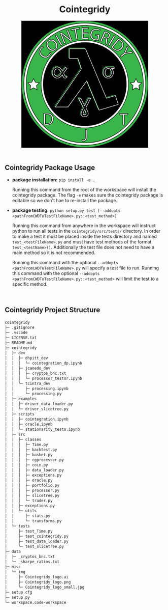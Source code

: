 
<h1 align="center">Cointegridy</h1>

<div align="center">
    <img width="400" src="./misc/img/Cointegridy_logo.png" alt="Insert Epic Logo">
</div>

<br />

Cointegridy Package Usage
-------------------------

 * **package installation:** `pip install -e .`
   
   Running this command from the root of the workspace will install the cointegridy package. The flag `-e` makes sure the cointegridy package is editable so we don't hae to re-install the package.

* **package testing:** `python setup.py test [--addopts <pathFromCWDToTestFileName>.py::<test_method>]`

    Running this command from anywhere in the workspace will instruct python to run all tests in the `cointegridy/src/tests/` directory. In order to make a test it must be placed inside the tests directory and named `test_<testFileName>.py` and must have test methods of the format `test_<testName>()`. Additionally the test file does not need to have a main method so it is not recommended.

    Running this command with the optional `--addopts <pathFromCWDToTestFileName>.py` will specify a test file to run. Running this command with the optional `--addopts <pathFromCWDToTestFileName>.py::<test_method>` will limit the test to a specific method.

<br />

Cointegridy Project Structure
-----------------------------

```
cointegridy
├─ .gitignore
├─ .vscode
├─ LICENSE.txt
├─ README.md
├─ cointegridy
│  ├─ dev
│  │  ├─ dhpitt_dev
│  │  │  └─ cointegration_dp.ipynb
│  │  ├─ jcanedo_dev
│  │  │  ├─ cryptos_bnc.txt
│  │  │  └─ processor_testor.ipynb
│  │  └─ tcintra_dev
│  │     ├─ processing.ipynb
│  │     └─ processing.py
│  ├─ examples
│  │  ├─ driver_data_loader.py
│  │  └─ driver_slicetree.py
│  ├─ scripts
│  │  ├─ cointegration.ipynb
│  │  ├─ oracle.ipynb
│  │  └─ stationarity_tests.ipynb
│  ├─ src
│  │  ├─ classes
│  │  │  ├─ Time.py
│  │  │  ├─ backtest.py
│  │  │  ├─ basket.py
│  │  │  ├─ cgprocessor.py
│  │  │  ├─ coin.py
│  │  │  ├─ data_loader.py
│  │  │  ├─ exceptions.py
│  │  │  ├─ oracle.py
│  │  │  ├─ portfolio.py
│  │  │  ├─ processor.py
│  │  │  ├─ slicetree.py
│  │  │  └─ trader.py
│  │  ├─ exceptions.py
│  │  └─ utils
│  │     ├─ stats.py
│  │     └─ transforms.py
│  └─ tests
│     ├─ test_Time.py
│     ├─ test_cointegridy.py
│     ├─ test_data_loader.py
│     └─ test_slicetree.py
├─ data
│  ├─ _cryptos_bnc.txt
│  └─ _sharpe_ratios.txt
├─ misc
│  └─ img
│     ├─ Cointegridy_logo.ai
│     ├─ Cointegridy_logo.png
│     └─ Cointegridy_logo_small.jpg
├─ setup.cfg
├─ setup.py
└─ workspace.code-workspace
```
